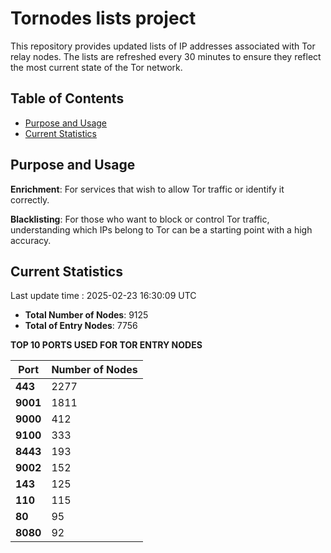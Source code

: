 # Tornodes lists project

This repository provides updated lists of IP addresses associated with Tor relay nodes. The lists are refreshed every 30 minutes to ensure they reflect the most current state of the Tor network.

## Table of Contents

- [Purpose and Usage](#purpose-and-usage)
- [Current Statistics](#current-statistics)


## Purpose and Usage

**Enrichment**: For services that wish to allow Tor traffic or identify it correctly.

**Blacklisting**: For those who want to block or control Tor traffic, understanding which IPs belong to Tor can be a starting point with a high accuracy.

## Current Statistics

Last update time : 2025-02-23 16:30:09 UTC

- **Total Number of Nodes**: 9125
- **Total of Entry Nodes**: 7756

**TOP 10 PORTS USED FOR TOR ENTRY NODES**

| **Port** | **Number of Nodes** |
|------|-----------------|
| **443**   | 2277  |
| **9001**   | 1811  |
| **9000**   | 412  |
| **9100**   | 333  |
| **8443**   | 193  |
| **9002**   | 152  |
| **143**   | 125  |
| **110**   | 115  |
| **80**   | 95  |
| **8080**   | 92  |

